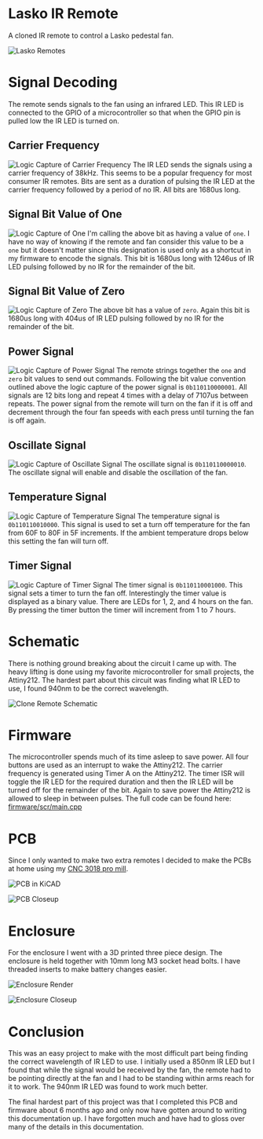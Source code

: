 # Lasko IR Remote

A cloned IR remote to control a Lasko pedestal fan.

![Lasko Remotes](docs/lasko_remotes.jpg)

# Signal Decoding
The remote sends signals to the fan using an infrared LED. This IR LED is connected to the GPIO of a microcontroller so that when the GPIO pin is pulled low the IR LED is turned on.

## Carrier Frequency
![Logic Capture of Carrier Frequency](docs/logic/lasko_carrier_frequency.png)
The IR LED sends the signals using a carrier frequency of 38kHz. This seems to be a popular frequency for most consumer IR remotes. Bits are sent as a duration of pulsing the IR LED at the carrier frequency followed by a period of no IR. All bits are 1680us long.

## Signal Bit Value of One
![Logic Capture of One](docs/logic/lasko_one.png)
I'm calling the above bit as having a value of `one`. I have no way of knowing if the remote and fan consider this value to be a `one` but it doesn't matter since this designation is used only as a shortcut in my firmware to encode the signals. This bit is 1680us long with 1246us of IR LED pulsing followed by no IR for the remainder of the bit.

## Signal Bit Value of Zero
![Logic Capture of Zero](docs/logic/lasko_zero.png)
The above bit has a value of `zero`. Again this bit is 1680us long with 404us of IR LED pulsing followed by no IR for the remainder of the bit.

## Power Signal
![Logic Capture of Power Signal](docs/logic/01_lasko_power.png)
The remote strings together the `one` and `zero` bit values to send out commands. Following the bit value convention outlined above the logic capture of the power signal is `0b110110000001`. All signals are 12 bits long and repeat 4 times with a delay of 7107us between repeats. The power signal from the remote will turn on the fan if it is off and decrement through the four fan speeds with each press until turning the fan is off again.

## Oscillate Signal
![Logic Capture of Oscillate Signal](docs/logic/02_lasko_oscillate.png)
The oscillate signal is `0b110110000010`. The oscillate signal will enable and disable the oscillation of the fan.

## Temperature Signal
![Logic Capture of Temperature Signal](docs/logic/03_lasko_temperature.png)
The temperature signal is `0b110110010000`. This signal is used to set a turn off temperature for the fan from 60F to 80F in 5F increments. If the ambient temperature drops below this setting the fan will turn off.

## Timer Signal
![Logic Capture of Timer Signal](docs/logic/04_lasko_timer.png)
The timer signal is `0b110110001000`. This signal sets a timer to turn the fan off. Interestingly the timer value is displayed as a binary value. There are LEDs for 1, 2, and 4 hours on the fan. By pressing the timer button the timer will increment from 1 to 7 hours.

# Schematic
There is nothing ground breaking about the circuit I came up with. The heavy lifting is done using my favorite microcontroller for small projects, the Attiny212. The hardest part about this circuit was finding what IR LED to use, I found 940nm to be the correct wavelength.

![Clone Remote Schematic](docs/lasko_schematic.png)

# Firmware
The microcontroller spends much of its time asleep to save power. All four buttons are used as an interrupt to wake the Attiny212. The carrier frequency is generated using Timer A on the Attiny212. The timer ISR will toggle the IR LED for the required duration and then the IR LED will be turned off for the remainder of the bit. Again to save power the Attiny212 is allowed to sleep in between pulses. The full code can be found here: [firmware/scr/main.cpp](firmware/scr/main.cpp)

# PCB
Since I only wanted to make two extra remotes I decided to make the PCBs at home using my [CNC 3018 pro mill](https://samueldperry.com/cnc-3018-pro-router/).

![PCB in KiCAD](docs/lasko_pcb.png)

![PCB Closeup](docs/lasko_remote_02.jpg)

# Enclosure
For the enclosure I went with a 3D printed three piece design. The enclosure is held together with 10mm long M3 socket head bolts. I have threaded inserts to make battery changes easier.

![Enclosure Render](docs/lasko_enclosure.png)

![Enclosure Closeup](docs/lasko_remote_03.jpg)

# Conclusion
This was an easy project to make with the most difficult part being finding the correct wavelength of IR LED to use. I initially used a 850nm IR LED but I found that while the signal would be received by the fan, the remote had to be pointing directly at the fan and I had to be standing within arms reach for it to work. The 940nm IR LED was found to work much better.

The final hardest part of this project was that I completed this PCB and firmware about 6 months ago and only now have gotten around to writing this documentation up. I have forgotten much and have had to gloss over many of the details in this documentation.